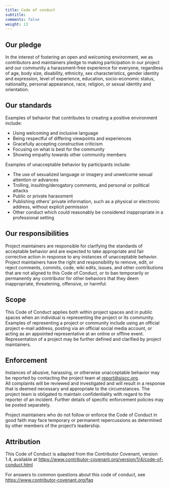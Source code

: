 ```yaml
---
title: Code of conduct
subtitle: 
comments: false
weight: 13
---
```


## Our pledge
In the interest of fostering an open and welcoming environment, we as contributors and maintainers pledge to making participation in our project and our community a harassment-free experience for everyone, regardless of age, body size, disability, ethnicity, sex characteristics, gender identity and expression, level of experience, education, socio-economic status, nationality, personal appearance, race, religion, or sexual identity and orientation.

## Our standards
Examples of behavior that contributes to creating a positive environment include:<br>
 - Using welcoming and inclusive language<br>
 - Being respectful of differing viewpoints and experiences<br>
 - Gracefully accepting constructive criticism<br>
 - Focusing on what is best for the community<br>
 - Showing empathy towards other community members<br>

Examples of unacceptable behavior by participants include:<br>
 - The use of sexualized language or imagery and unwelcome sexual attention or advances<br>
 - Trolling, insulting/derogatory comments, and personal or political attacks<br>
 - Public or private harassment<br>
 - Publishing others’ private information, such as a physical or electronic address, without explicit permission<br>
 - Other conduct which could reasonably be considered inappropriate in a professional setting<br>

## Our responsibilities
Project maintainers are responsible for clarifying the standards of acceptable behavior and are expected to take appropriate and fair corrective action in response to any instances of unacceptable behavior.<br>
Project maintainers have the right and responsibility to remove, edit, or reject comments, commits, code, wiki edits, issues, and other contributions that are not aligned to this Code of Conduct, or to ban temporarily or permanently any contributor for other behaviors that they deem inappropriate, threatening, offensive, or harmful.<br>

## Scope
This Code of Conduct applies both within project spaces and in public spaces when an individual is representing the project or its community.<br>
Examples of representing a project or community include using an official project e-mail address, posting via an official social media account, or acting as an appointed representative at an online or offline event. Representation of a project may be further defined and clarified by project maintainers.<br>

## Enforcement
Instances of abusive, harassing, or otherwise unacceptable behavior may be reported by contacting the project team at [report@siscc.org](mailto:report@siscc.org).<br>
All complaints will be reviewed and investigated and will result in a response that is deemed necessary and appropriate to the circumstances. The project team is obligated to maintain confidentiality with regard to the reporter of an incident. Further details of specific enforcement policies may be posted separately.<br>

Project maintainers who do not follow or enforce the Code of Conduct in good faith may face temporary or permanent repercussions as determined by other members of the project’s leadership.<br>

## Attribution
This Code of Conduct is adapted from the Contributor Covenant, version 1.4, available at https://www.contributor-covenant.org/version/1/4/code-of-conduct.html <br>

For answers to common questions about this code of conduct, see https://www.contributor-covenant.org/faq <br>
